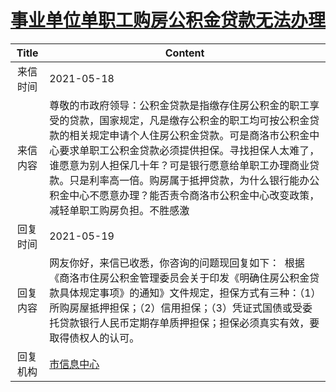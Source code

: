 # <a href="http://www.shangluo.gov.cn/zmhd/ldxxxx.jsp?urltype=leadermail.LeaderMailContentUrl&wbtreeid=1112&leadermailid=7267">事业单位单职工购房公积金贷款无法办理</a>
|Title|Content|
|:---:|---|
|来信时间|2021-05-18|
|来信内容|尊敬的市政府领导：公积金贷款是指缴存住房公积金的职工享受的贷款，国家规定，凡是缴存公积金的职工均可按公积金贷款的相关规定申请个人住房公积金贷款。可是商洛市公积金中心要求单职工公积金贷款必须提供担保。寻找担保人太难了，谁愿意为别人担保几十年？可是银行愿意给单职工办理商业贷款。只是利率高一倍。购房属于抵押贷款，为什么银行能办公积金中心不愿意办理？能否责令商洛市公积金中心改变政策，减轻单职工购房负担。不胜感激|
|回复时间|2021-05-19|
|回复内容|网友你好，来信已收悉，你咨询的问题现回复如下：  根据《商洛市住房公积金管理委员会关于印发《明确住房公积金贷款具体规定事项》的通知》文件规定，担保方式有三种：（1）所购房屋抵押担保；（2）信用担保；（3）凭证式国债或受委托贷款银行人民币定期存单质押担保；担保必须真实有效，要取得债权人的认可。|
|回复机构|<a href="../../categories/agencies/市信息中心.md">市信息中心</a>|